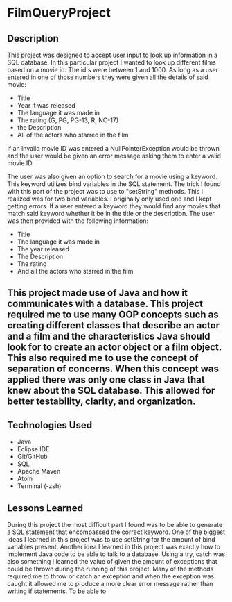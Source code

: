 # FilmQueryProject


## Description
This project was designed to accept user input to look up information in a SQL database. In this particular project I wanted to look up different films based on a movie id. The id's were between 1 and 1000. As long as a user entered in one of those numbers they were given all the details of said movie:


- Title
- Year it was released
- The language it was made in
- The rating (G, PG, PG-13, R, NC-17)
- the Description
- All of the actors who starred in the film


 If an invalid movie ID was entered a NullPointerException would be thrown and the user would be given an error message asking them to enter a valid movie ID.


The user was also given an option to search for a movie using a keyword. This keyword utilizes bind variables in the SQL statement. The trick I found with this part of the project was to use to "setString" methods. This I realized was for two bind variables. I originally only used one and I kept getting errors. If a user entered a keyword they would find any movies that match said keyword whether it be in the title or the description. The user was then provided with the following information:


- Title
- The language it was made in
- The year released
- The Description
- The rating
- And all the actors who starred in the film


This project made use of Java and how it communicates with a database. This project required me to use many OOP concepts such as creating different classes that describe an actor and a film and the characteristics Java should look for to create an actor object or a film object. This also required me to use the concept of separation of concerns. When this concept was applied there was only one class in Java that knew about the SQL database. This allowed for better testability, clarity, and organization.
---


[^1]: There is code that I left in that will find actors by the film Id. It is apart of an interface that can be implemented if one wishes

## Technologies Used
- Java
- Eclipse IDE
- Git/GitHub
- SQL
- Apache Maven
- Atom
- Terminal (-zsh)

## Lessons Learned
During this project the most difficult part I found was to be able to generate a SQL statement that encompassed the correct keyword. One of the biggest ideas I learned in this project was to use setString for the amount of bind variables present. Another idea I learned in this project was exactly how to implement Java code to be able to talk to a database. Using a try, catch was also something I learned the value of given the amount of exceptions that could be thrown during the running of this project. Many of the methods required me to throw or catch an exception and when the exception was caught it allowed me to produce a more clear error message rather than writing if statements. To be able to
